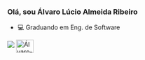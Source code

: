 ### Olá, sou Álvaro Lúcio Almeida Ribeiro

- 💻 Graduando em Eng. de Software

<img height = "center" src="https://github-readme-stats.vercel.app/api?username=alvarolucioribeiro&show_icons=true&theme=bluesky&include_all_commits=true&count_private=true"/>
 
 <img align = "center" alt="Álvaro-C++" height="30" width="40" src="https://raw.githubusercontent.com/isocpp/logos/master/cpp_logo.png">
